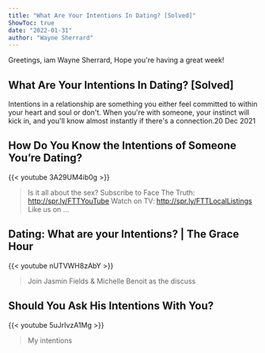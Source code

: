 ```yaml
---
title: "What Are Your Intentions In Dating? [Solved]"
ShowToc: true 
date: "2022-01-31"
author: "Wayne Sherrard" 
---
```


Greetings, iam Wayne Sherrard, Hope you're having a great week!
## What Are Your Intentions In Dating? [Solved]
Intentions in a relationship are something you either feel committed to within your heart and soul or don't. When you're with someone, your instinct will kick in, and you'll know almost instantly if there's a connection.20 Dec 2021

## How Do You Know the Intentions of Someone You’re Dating?
{{< youtube 3A29UM4ib0g >}}
>Is it all about the sex? Subscribe to Face The Truth: http://spr.ly/FTTYouTube Watch on TV: http://spr.ly/FTTLocalListings Like us on ...

## Dating: What are your Intentions? | The Grace Hour
{{< youtube nUTVWH8zAbY >}}
>Join Jasmin Fields & Michelle Benoit as the discuss 

## Should You Ask His Intentions With You?
{{< youtube 5uJrIvzA1Mg >}}
>My intentions

